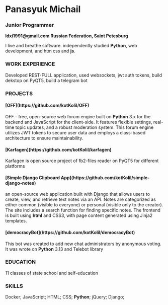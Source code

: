 <H1>Panasyuk Michail</H1>
<h3>Junior Programmer</h3>
<b>ldxi1991@gmail.com Russian Federation, Saint Petesburg</b>

I live and breathe software. independently studied <b>Python</b>, web development, and htm css and <b>js</b>.
<H3>WORK EXPERIENCE</H3>

Developed REST-FULL application, used websockets, jwt auth tokens, build dekstop on PyQT5, build a telegram bot

<H3>PROJECTS</H3>

<H4>[OFF](https://github.com/kotKolil/OFF)</h4>
OFF - free, open-source web forum engine built on <b>Python</b> 3.x for the backend and JavaScript for the client-side. It features flexible settings, real-time topic updates, and a robust moderation system. This forum engine utilizes JWT tokens to secure user data and employs a class-based architecture to ensure maintainability.

<H4>[Karfagen](https://github.com/kotKolil/karfagen)</H4>
Karfagen is open source project of fb2-files reader on PyQT5 for different platforms

<h4>[Simple Django Clipboard App](https://github.com/kotKolil/simple-django-notes)</h4>
an open-source web application built with Django that allows users to create, view, and retrieve text notes via an API. Notes are categorized as either common (visible to everyone) or personal (visible only to the creator). The site includes a search function for finding specific notes. The frontend is built using <b>html</b> and CSS3, with page content generated using Jinja2 templates.

<h4>[democracyBot](https://github.com/kotKolil/democracyBot)</h4>
This bot was created to add new chat administrators by anonymous voting. It was wrote on <b>Python</b> 3.13 and Telebot library
<H3>EDUCATION</H3>
11 classes of state school and self-education


<h3>SKILLS</h3>
Docker; JavaScript; HTML; CSS; <b>Python</b>; jQuery; Django; 
